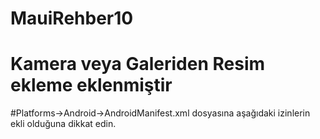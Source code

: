 # MauiRehber10
# Kamera veya Galeriden Resim ekleme eklenmiştir
#Platforms->Android->AndroidManifest.xml dosyasına aşağıdaki izinlerin ekli olduğuna dikkat edin.

# <?xml version="1.0" encoding="utf-8"?>
# <manifest xmlns:android="http://schemas.android.com/apk/res/android">
# 	<application android:allowBackup="true" android:icon="@mipmap/appicon" android:supportsRtl="true"></application>
# 	<uses-permission android:name="android.permission.ACCESS_NETWORK_STATE" />
# 	<uses-permission android:name="android.permission.INTERNET" />
# 	<uses-permission android:name="android.permission.CAMERA" />
# 	<uses-permission android:name="android.permission.READ_EXTERNAL_STORAGE" />
# 	<uses-permission android:name="android.permission.READ_MEDIA_IMAGES" />
# 	<uses-permission android:name="android.permission.WRITE_EXTERNAL_STORAGE" />
# 	<uses-sdk />
# </manifest>

